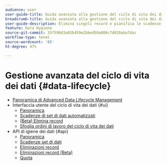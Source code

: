 ```yaml
---
audience: user
user-guide-title: Guida avanzata alla gestione del ciclo di vita dei dati
breadcrumb-title: Guida avanzata alla gestione del ciclo di vita dei dati
user-guide-description: Elimina singoli record e pianifica le scadenze dei set di dati in Experience Platform per la pulizia dei dati, la rimozione di dati anonimi e la minimizzazione dei dati.
feature: Data Hygiene
source-git-commit: 35f598d3a03b459e2bbed58a006c7d020aba7dac
workflow-type: tm+mt
source-wordcount: '65'
ht-degree: 47%

---
```



# Gestione avanzata del ciclo di vita dei dati {#data-lifecycle}

* [Panoramica di Advanced Data Lifecycle Management](./home.md)
* Interfaccia utente del ciclo di vita dei dati {#ui}
   * [Panoramica](./ui/overview.md)
   * [Scadenze di set di dati automatizzati](./ui/dataset-expiration.md)
   * [(Beta) Elimina record](./ui/record-delete.md)
   * [Sfoglia ordini di lavoro del ciclo di vita dei dati](./ui/browse.md)
* API di igiene dei dati {#api}
   * [Panoramica](./api/overview.md)
   * [Scadenze set di dati](./api/dataset-expiration.md)
   * [Eliminazioni record](./api/jobs.md)
   * [Eliminazioni record (Beta)](./api/workorder.md)
   * [Quota](./api/quota.md)
